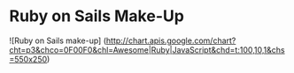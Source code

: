 Ruby on Sails Make-Up
=====================

![Ruby on Sails make-up] (http://chart.apis.google.com/chart?cht=p3&chco=0F00F0&chl=Awesome|Ruby|JavaScript&chd=t:100,10,1&chs=550x250)
